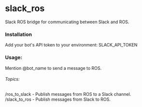 # slack_ros
Slack ROS bridge for communicating between Slack and ROS.

### Installation
Add your bot's API token to your environment: SLACK_API_TOKEN

### Usage:

Mention @bot_name to send a message to ROS.

###### Topics:
/ros_to_slack - Publish messages from ROS to a Slack channel.
/slack_to_ros - Publish messages from Slack to ROS.

